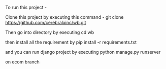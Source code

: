 
To run this project -

Clone this project by executing this command -
git clone https://github.com/cerebralxinc/wb.git

Then go into directory by executing
cd wb

then install all the requirement by
pip install -r requirements.txt

and you can run django project by executing
python manage.py runserver

on ecom branch